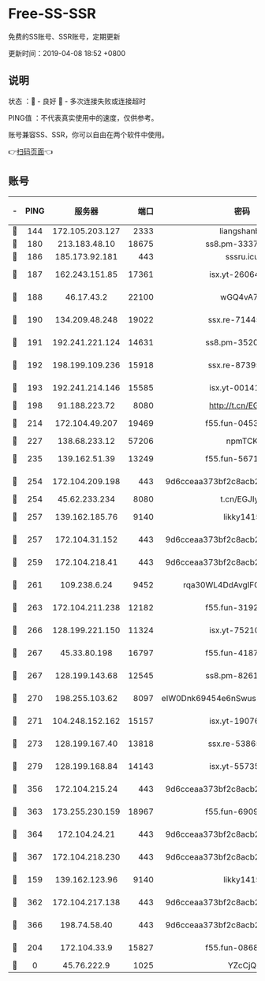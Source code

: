 # Free-SS-SSR

免费的SS账号、SSR账号，定期更新

更新时间：2019-04-08 18:52 +0800

## 说明

状态     ：🙂 - 良好 🙁 - 多次连接失败或连接超时

PING值   ：不代表真实使用中的速度，仅供参考。

账号兼容SS、SSR，你可以自由在两个软件中使用。

👉[扫码页面](https://liesauer.github.io/Free-SS-SSR/)👈

## 账号

|-|PING|服务器|端口|密码|加密方式|区域|
|:----:|:----:|:-----:|-----:|:----:|:----:|:----:|
|🙂|144|172.105.203.127|2333|liangshanbo|chacha20|JP|
|🙂|180|213.183.48.10|18675|ss8.pm-33373916|rc4-md5|RU|
|🙂|186|185.173.92.181|443|sssru.icu|rc4-md5|RU|
|🙂|187|162.243.151.85|17361|isx.yt-26064605|aes-256-cfb|US|
|🙂|188|46.17.43.2|22100|wGQ4vA7D|aes-256-gcm|RU|
|🙂|190|134.209.48.248|19022|ssx.re-71445083|aes-256-cfb|US|
|🙂|191|192.241.221.124|14631|ss8.pm-35207592|aes-256-cfb|US|
|🙂|192|198.199.109.236|15918|ssx.re-87395582|aes-256-cfb|US|
|🙂|193|192.241.214.146|15585|isx.yt-00141221|aes-256-cfb|US|
|🙂|198|91.188.223.72|8080|http://t.cn/EGJIyrl|rc4-md5|RU|
|🙂|214|172.104.49.207|19469|f55.fun-04534559|aes-256-cfb|SG|
|🙂|227|138.68.233.12|57206|npmTCK|rc4-md5|US|
|🙂|235|139.162.51.39|13249|f55.fun-56718065|aes-256-cfb|SG|
|🙂|254|172.104.209.198|443|9d6cceaa373bf2c8acb22e60b6a58be6|aes-256-cfb|US|
|🙂|254|45.62.233.234|8080|t.cn/EGJIyrl|rc4-md5|CA|
|🙂|257|139.162.185.76|9140|likky1415|aes-256-cfb|DE|
|🙂|257|172.104.31.152|443|9d6cceaa373bf2c8acb22e60b6a58be6|aes-256-cfb|US|
|🙂|259|172.104.218.41|443|9d6cceaa373bf2c8acb22e60b6a58be6|aes-256-cfb|US|
|🙂|261|109.238.6.24|9452|rqa30WL4DdAvgIFG6Fs3znzTa|aes-256-cfb|FR|
|🙂|263|172.104.211.238|12182|f55.fun-31928569|aes-256-cfb|US|
|🙂|266|128.199.221.150|11324|isx.yt-75210873|aes-256-cfb|SG|
|🙂|267|45.33.80.198|16797|f55.fun-41876609|aes-256-cfb|US|
|🙂|267|128.199.143.68|12545|ss8.pm-82618687|aes-256-cfb|SG|
|🙂|270|198.255.103.62|8097|eIW0Dnk69454e6nSwuspv9DmS201tQ0D|aes-256-cfb|US|
|🙂|271|104.248.152.162|15157|isx.yt-19076335|aes-256-cfb|SG|
|🙂|273|128.199.167.40|13818|ssx.re-53865653|aes-256-cfb|SG|
|🙂|279|128.199.168.84|14143|isx.yt-55735474|aes-256-cfb|SG|
|🙂|356|172.104.215.24|443|9d6cceaa373bf2c8acb22e60b6a58be6|aes-256-cfb|US|
|🙂|363|173.255.230.159|18967|f55.fun-69097414|aes-256-cfb|US|
|🙂|364|172.104.24.21|443|9d6cceaa373bf2c8acb22e60b6a58be6|aes-256-cfb|US|
|🙂|367|172.104.218.230|443|9d6cceaa373bf2c8acb22e60b6a58be6|aes-256-cfb|US|
|🙂|159|139.162.123.96|9140|likky1415|aes-256-cfb|JP|
|🙂|362|172.104.217.138|443|9d6cceaa373bf2c8acb22e60b6a58be6|aes-256-cfb|US|
|🙂|366|198.74.58.40|443|9d6cceaa373bf2c8acb22e60b6a58be6|aes-256-cfb|US|
|🙁|204|172.104.33.9|15827|f55.fun-08683608|aes-256-cfb|SG|
|🙁|0|45.76.222.9|1025|YZcCjQ|rc4-md5|JP|
